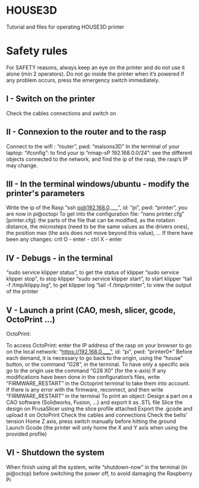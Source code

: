 # HOUSE3D
Tutorial and files for operating HOUSE3D printer


# Safety rules
For SAFETY reasons, always keep an eye on the printer and do not use it alone (min 2 operators).
Do not go inside the printer when it’s powered 
If any problem occurs, press the emergency switch immediately.

## I - Switch on the printer
Check the cables connections and switch on 

## II - Connexion to the router and to the rasp
Connect to the wifi : “router”, pwd: “maisons3D”
In the terminal of your laptop: “ifconfig”: to find your ip
“nmap-sP 192.168.0.0/24”: see the different objects connected to the network, and find the ip of the rasp, the rasp’s IP may change.

## III - In the terminal windows/ubuntu - modify the printer's parameters
Write the ip of the Rasp “ssh pi@192.168.0.___”, id: “pi”, pwd: “printer”, you are now in pi@octopi
To get into the configuration file: “nano printer.cfg”
[printer.cfg]: the parts of the file that can be modified, as the rotation distance, the microsteps (need to be the same values as the drivers ones), the position max (the axis does not move beyond this value), …
If there have been any changes: crtl O - enter - ctrl X - enter

## IV - Debugs - in the terminal
“sudo service klipper status”, to get the status of klipper
“sudo service klipper stop”, to stop klipper
“sudo service klipper start”, to start klipper
“tail -f /tmp/klippy.log”, to get klipper log
“tail -f /tmp/printer”, to view the output of the printer

## V - Launch a print (CAO, mesh, slicer, gcode, OctoPrint …)

OctoPrint:

To access OctoPrint: enter the IP address of the rasp on your browser to go on the local network: “https://192.168.0.___”, id: “pi”, pwd: “printer0*”
Before each demand, it is necessary to go back to the origin, using the “house” button, or the command “G28”, in the terminal. To have only a specific axis go to the origin use the command “G28 X0” (for the x-axis) 
If any modifications have been done in the configuration’s files, write “FIRMWARE_RESTART” in the Octoprint terminal to take them into account.
If there is any error with the firmware, reconnect, and then write “FIRMWARE_RESTART” in the terminal
To print an object:
Design a part on a CAO software (Solidworks, Fusion, …) and export it as .STL file
Slice the design on PrusaSlicer using the slice profile attached
Export the .gcode and upload it on OctoPrint
Check the cables and connections
Check the belts’ tension
Home Z axis, press switch manually before hitting the ground
Launch Gcode (the printer will only home the X and Y axis when using the provided profile)

## VI - Shutdown the system
When finish using all the system, write “shutdown-now” in the terminal (in pi@octop) before switching the power off, to avoid damaging the Raspberry Pi
